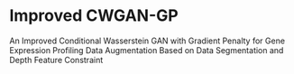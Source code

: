 # Improved CWGAN-GP
An Improved Conditional Wasserstein GAN with Gradient Penalty for Gene Expression Profiling Data Augmentation Based on Data Segmentation and Depth Feature Constraint
